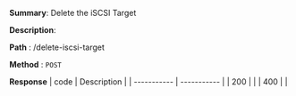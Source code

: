 **Summary**: Delete the iSCSI Target

**Description**:

**Path** : /delete-iscsi-target

**Method** : `POST`

**Response**
| code      | Description |
| ----------- | ----------- |
|  200   |       |
|  400   |       |

